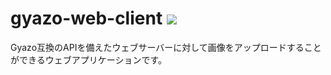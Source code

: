 # gyazo-web-client [![](https://circleci.com/gh/ykzts/gyazo-web-client.svg?style=shield)](https://circleci.com/gh/ykzts/gyazo-web-client)

Gyazo互換のAPIを備えたウェブサーバーに対して画像をアップロードすることができるウェブアプリケーションです。
